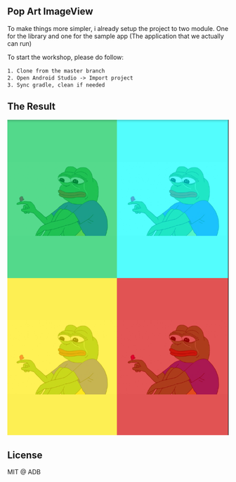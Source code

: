 ## Pop Art ImageView 

To make things more simpler, i already setup the project to two module. One for the library and one for the sample app (The application that we actually can run)

To start the workshop, please do follow: 

```
1. Clone from the master branch 
2. Open Android Studio -> Import project 
3. Sync gradle, clean if needed
``` 

## The Result

<img src="https://github.com/AndroidDeveloperBandung/popartimageview/blob/master/art/popart.png?raw=true">

## License 

MIT @ ADB